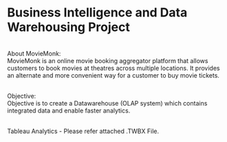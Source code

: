 # Business Intelligence and Data Warehousing Project
<br>About MovieMonk: <br>
MovieMonk is an online movie booking aggregator platform that allows customers to book movies at theatres across multiple locations. It provides an alternate and more convenient way for a customer to buy movie tickets. 
 
 <br> Objective: <br> Objective is to create a Datawarehouse (OLAP system) which contains integrated data and enable faster analytics.
 
<br> Tableau Analytics - Please refer attached .TWBX File.
 
 

